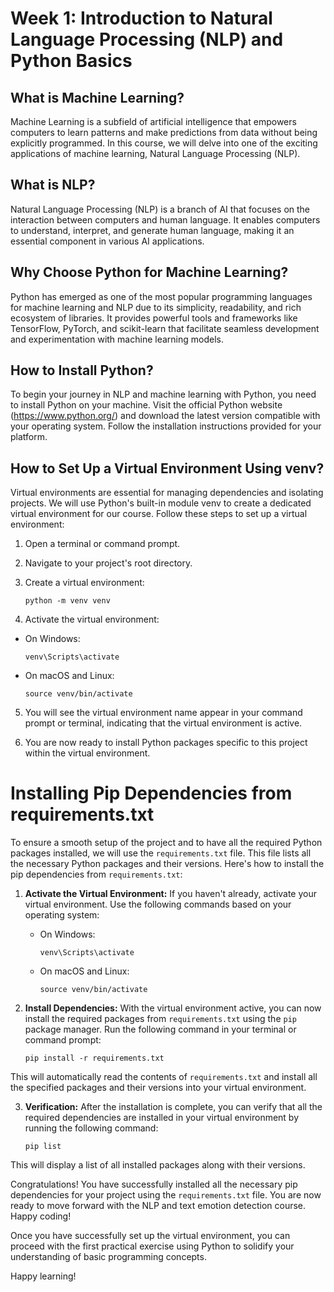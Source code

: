 # Week 1: Introduction to Natural Language Processing (NLP) and Python Basics

## What is Machine Learning?
Machine Learning is a subfield of artificial intelligence that empowers computers to learn patterns and make predictions from data without being explicitly programmed. In this course, we will delve into one of the exciting applications of machine learning, Natural Language Processing (NLP).

## What is NLP?
Natural Language Processing (NLP) is a branch of AI that focuses on the interaction between computers and human language. It enables computers to understand, interpret, and generate human language, making it an essential component in various AI applications.

## Why Choose Python for Machine Learning?
Python has emerged as one of the most popular programming languages for machine learning and NLP due to its simplicity, readability, and rich ecosystem of libraries. It provides powerful tools and frameworks like TensorFlow, PyTorch, and scikit-learn that facilitate seamless development and experimentation with machine learning models.

## How to Install Python?
To begin your journey in NLP and machine learning with Python, you need to install Python on your machine. Visit the official Python website (https://www.python.org/) and download the latest version compatible with your operating system. Follow the installation instructions provided for your platform.

## How to Set Up a Virtual Environment Using venv?
Virtual environments are essential for managing dependencies and isolating projects. We will use Python's built-in module venv to create a dedicated virtual environment for our course. Follow these steps to set up a virtual environment:

1. Open a terminal or command prompt.

2. Navigate to your project's root directory.

3. Create a virtual environment:
    ```
    python -m venv venv
    ```
4. Activate the virtual environment:
- On Windows:
  ```
  venv\Scripts\activate
  ```
- On macOS and Linux:
  ```
  source venv/bin/activate
  ```

5. You will see the virtual environment name appear in your command prompt or terminal, indicating that the virtual environment is active.


6. You are now ready to install Python packages specific to this project within the virtual environment.

# Installing Pip Dependencies from requirements.txt

To ensure a smooth setup of the project and to have all the required Python packages installed, we will use the `requirements.txt` file. This file lists all the necessary Python packages and their versions. Here's how to install the pip dependencies from `requirements.txt`:

1. **Activate the Virtual Environment:**
   If you haven't already, activate your virtual environment. Use the following commands based on your operating system:

   - On Windows:
     ```
     venv\Scripts\activate
     ```

   - On macOS and Linux:
     ```
     source venv/bin/activate
     ```

2. **Install Dependencies:**
   With the virtual environment active, you can now install the required packages from `requirements.txt` using the `pip` package manager. Run the following command in your terminal or command prompt:

    ```
    pip install -r requirements.txt
    ```


This will automatically read the contents of `requirements.txt` and install all the specified packages and their versions into your virtual environment.

3. **Verification:**
After the installation is complete, you can verify that all the required dependencies are installed in your virtual environment by running the following command:

    ```
    pip list
    ```


This will display a list of all installed packages along with their versions.

Congratulations! You have successfully installed all the necessary pip dependencies for your project using the `requirements.txt` file. You are now ready to move forward with the NLP and text emotion detection course. Happy coding!


Once you have successfully set up the virtual environment, you can proceed with the first practical exercise using Python to solidify your understanding of basic programming concepts.

Happy learning!
